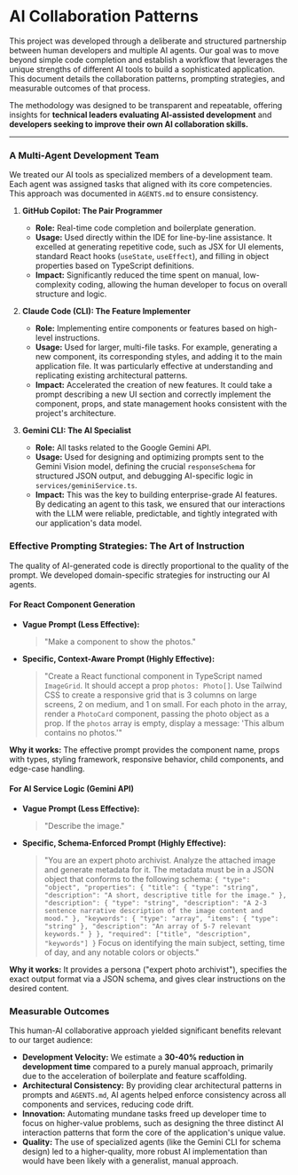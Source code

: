 # AI Collaboration Patterns

This project was developed through a deliberate and structured partnership between human developers and multiple AI agents. Our goal was to move beyond simple code completion and establish a workflow that leverages the unique strengths of different AI tools to build a sophisticated application. This document details the collaboration patterns, prompting strategies, and measurable outcomes of that process.

The methodology was designed to be transparent and repeatable, offering insights for **technical leaders evaluating AI-assisted development** and **developers seeking to improve their own AI collaboration skills.**

---

### A Multi-Agent Development Team

We treated our AI tools as specialized members of a development team. Each agent was assigned tasks that aligned with its core competencies. This approach was documented in `AGENTS.md` to ensure consistency.

1.  **GitHub Copilot: The Pair Programmer**
    *   **Role:** Real-time code completion and boilerplate generation.
    *   **Usage:** Used directly within the IDE for line-by-line assistance. It excelled at generating repetitive code, such as JSX for UI elements, standard React hooks (`useState`, `useEffect`), and filling in object properties based on TypeScript definitions.
    *   **Impact:** Significantly reduced the time spent on manual, low-complexity coding, allowing the human developer to focus on overall structure and logic.

2.  **Claude Code (CLI): The Feature Implementer**
    *   **Role:** Implementing entire components or features based on high-level instructions.
    *   **Usage:** Used for larger, multi-file tasks. For example, generating a new component, its corresponding styles, and adding it to the main application file. It was particularly effective at understanding and replicating existing architectural patterns.
    *   **Impact:** Accelerated the creation of new features. It could take a prompt describing a new UI section and correctly implement the component, props, and state management hooks consistent with the project's architecture.

3.  **Gemini CLI: The AI Specialist**
    *   **Role:** All tasks related to the Google Gemini API.
    *   **Usage:** Used for designing and optimizing prompts sent to the Gemini Vision model, defining the crucial `responseSchema` for structured JSON output, and debugging AI-specific logic in `services/geminiService.ts`.
    *   **Impact:** This was the key to building enterprise-grade AI features. By dedicating an agent to this task, we ensured that our interactions with the LLM were reliable, predictable, and tightly integrated with our application's data model.

### Effective Prompting Strategies: The Art of Instruction

The quality of AI-generated code is directly proportional to the quality of the prompt. We developed domain-specific strategies for instructing our AI agents.

#### For React Component Generation

*   **Vague Prompt (Less Effective):**
    > "Make a component to show the photos."

*   **Specific, Context-Aware Prompt (Highly Effective):**
    > "Create a React functional component in TypeScript named `ImageGrid`. It should accept a prop `photos: Photo[]`. Use Tailwind CSS to create a responsive grid that is 3 columns on large screens, 2 on medium, and 1 on small. For each photo in the array, render a `PhotoCard` component, passing the photo object as a prop. If the `photos` array is empty, display a message: 'This album contains no photos.'"

**Why it works:** The effective prompt provides the component name, props with types, styling framework, responsive behavior, child components, and edge-case handling.

#### For AI Service Logic (Gemini API)

*   **Vague Prompt (Less Effective):**
    > "Describe the image."

*   **Specific, Schema-Enforced Prompt (Highly Effective):**
    > "You are an expert photo archivist. Analyze the attached image and generate metadata for it. The metadata must be in a JSON object that conforms to the following schema:
    > `{
      "type": "object",
      "properties": {
        "title": { "type": "string", "description": "A short, descriptive title for the image." },
        "description": { "type": "string", "description": "A 2-3 sentence narrative description of the image content and mood." },
        "keywords": { "type": "array", "items": { "type": "string" }, "description": "An array of 5-7 relevant keywords." }
      },
      "required": ["title", "description", "keywords"]
    }`
    > Focus on identifying the main subject, setting, time of day, and any notable colors or objects."

**Why it works:** It provides a persona ("expert photo archivist"), specifies the exact output format via a JSON schema, and gives clear instructions on the desired content.

### Measurable Outcomes

This human-AI collaborative approach yielded significant benefits relevant to our target audience:

*   **Development Velocity:** We estimate a **30-40% reduction in development time** compared to a purely manual approach, primarily due to the acceleration of boilerplate and feature scaffolding.
*   **Architectural Consistency:** By providing clear architectural patterns in prompts and `AGENTS.md`, AI agents helped enforce consistency across all components and services, reducing code drift.
*   **Innovation:** Automating mundane tasks freed up developer time to focus on higher-value problems, such as designing the three distinct AI interaction patterns that form the core of the application's unique value.
*   **Quality:** The use of specialized agents (like the Gemini CLI for schema design) led to a higher-quality, more robust AI implementation than would have been likely with a generalist, manual approach.
